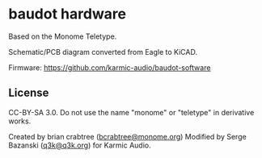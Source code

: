 # baudot hardware

Based on the Monome Teletype.

Schematic/PCB diagram converted from Eagle to KiCAD.

Firmware: https://github.com/karmic-audio/baudot-software

## License

CC-BY-SA 3.0. Do not use the name "monome" or "teletype" in derivative works.

Created by brian crabtree (bcrabtree@monome.org)
Modified by Serge Bazanski (q3k@q3k.org) for Karmic Audio.
